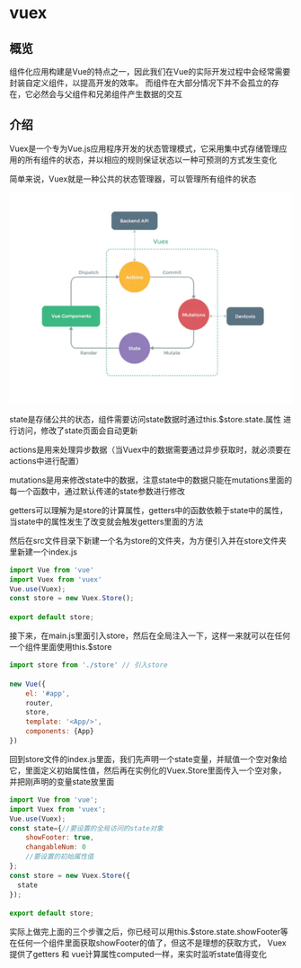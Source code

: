 # vuex
## 概览
组件化应用构建是Vue的特点之一，因此我们在Vue的实际开发过程中会经常需要封装自定义组件，以提高开发的效率。
而组件在大部分情况下并不会孤立的存在，它必然会与父组件和兄弟组件产生数据的交互

## 介绍
Vuex是一个专为Vue.js应用程序开发的状态管理模式，它采用集中式存储管理应用的所有组件的状态，并以相应的规则保证状态以一种可预测的方式发生变化

简单来说，Vuex就是一种公共的状态管理器，可以管理所有组件的状态

![mahua](vuex.png)

state是存储公共的状态，组件需要访问state数据时通过this.$store.state.属性 进行访问，修改了state页面会自动更新

actions是用来处理异步数据（当Vuex中的数据需要通过异步获取时，就必须要在actions中进行配置）

mutations是用来修改state中的数据，注意state中的数据只能在mutations里面的每一个函数中，通过默认传递的state参数进行修改

getters可以理解为是store的计算属性，getters中的函数依赖于state中的属性，当state中的属性发生了改变就会触发getters里面的方法

然后在src文件目录下新建一个名为store的文件夹，为方便引入并在store文件夹里新建一个index.js
```js
import Vue from 'vue'
import Vuex from 'vuex'
Vue.use(Vuex);
const store = new Vuex.Store();

export default store;
```

接下来，在main.js里面引入store，然后在全局注入一下，这样一来就可以在任何一个组件里面使用this.$store
```js
import store from './store' // 引入store

new Vue({
    el: '#app',
    router,
    store,
    template: '<App/>',
    components: {App}
})
```

回到store文件的index.js里面，我们先声明一个state变量，并赋值一个空对象给它，里面定义初始属性值，然后再在实例化的Vuex.Store里面传入一个空对象，并把刚声明的变量state放里面

```js
import Vue from 'vue';
import Vuex from 'vuex';
Vue.use(Vuex);
const state={//要设置的全局访问的state对象
    showFooter: true,
    changableNum: 0
    //要设置的初始属性值
};
const store = new Vuex.Store({
  state
});
 
export default store;
```

实际上做完上面的三个步骤之后，你已经可以用this.$store.state.showFooter等在任何一个组件里面获取showFooter的值了，但这不是理想的获取方式，
Vuex提供了getters 和 vue计算属性computed一样，来实时监听state值得变化
